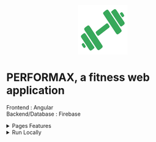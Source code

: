 <div align="center">
<img height="130px" width="130px" src="./src/assets/images/Logo.webp">
</div>
  
# PERFORMAX, a fitness web application

Frontend : Angular
<br>
Backend/Database : Firebase
<br>

<details>
  <summary>Pages Features</summary>

### Connect

- Register by completing information with form control
- Login with failure animation for bad credentials
- Logout is available on menu once logged in

### Workouts

- View your workouts
- Add, modify or delete a workout

### Progress

- View your weight and body composition evolution in a graph
- Add data to update the graph

### Profil

- Modify your profile
- Delete your account (needs confirmation)

</details>

<details>
  <summary>Run Locally</summary>

### Clone the project

```bash
  git clone https://github.com/Brice150/MONEYTRACKER.git
```

### Install dependencies

```bash
  npm install
```

### Start the server

```bash
  ng serve -o
```

</details>
